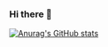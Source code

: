 ### Hi there 👋

[![Anurag's GitHub stats](https://github-readme-stats.vercel.app/api?username=ChrissDesy)](https://github.com/anuraghazra/github-readme-stats)
